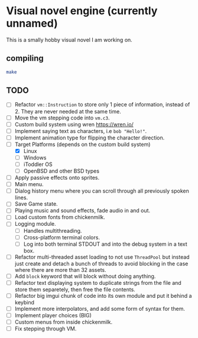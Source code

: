 # Visual novel engine (currently unnamed)

This is a smally hobby visual novel I am working on.

## compiling

```sh
make
```

## TODO

- [ ] Refactor `vm::Instruction` to store only 1 piece of information, instead of 2. They are never needed at the same time.
- [ ] Move the vm stepping code into `vm.c3`.
- [ ] Custom build system using wren https://wren.io/
- [ ] Implement saying text as characters, i.e `bob "Hello!"`.
- [ ] Implement animation type for flipping the character direction.
- [ ] Target Platforms (depends on the custom build system)
  + [X] Linux
  + [ ] Windows
  + [ ] iToddler OS
  + [ ] OpenBSD and other BSD types
- [ ] Apply passive effects onto sprites.
- [ ] Main menu.
- [ ] Dialog history menu where you can scroll through all previously spoken lines.
- [ ] Save Game state.
- [ ] Playing music and sound effects, fade audio in and out.
- [ ] Load custom fonts from chickenmilk.
- [ ] Logging module.
  + [ ] Handles multithreading.
  + [ ] Cross-platform terminal colors.
  + [ ] Log into both terminal STDOUT and into the debug system in a text box.
- [ ] Refactor multi-threaded asset loading to not use `ThreadPool` but instead just create and detach a bunch of threads to avoid blocking in the case where there are more than 32 assets.
- [ ] Add `block` keyword that will block without doing anything.
- [ ] Refactor text displaying system to duplicate strings from the file and store them separetely, then free the file contents.
- [ ] Refactor big imgui chunk of code into its own module and put it behind a keybind
- [ ] Implement more interpolators, and add some form of syntax for them.
- [ ] Implement player choices (BIG)
- [ ] Custom menus from inside chickenmilk.
- [ ] Fix stepping through VM.
